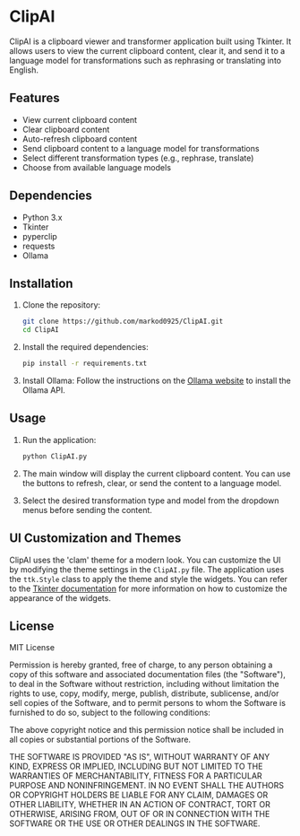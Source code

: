 # ClipAI

ClipAI is a clipboard viewer and transformer application built using Tkinter. It allows users to view the current clipboard content, clear it, and send it to a language model for transformations such as rephrasing or translating into English.

## Features

- View current clipboard content
- Clear clipboard content
- Auto-refresh clipboard content
- Send clipboard content to a language model for transformations
- Select different transformation types (e.g., rephrase, translate)
- Choose from available language models

## Dependencies

- Python 3.x
- Tkinter
- pyperclip
- requests
- Ollama

## Installation

1. Clone the repository:
   ```sh
   git clone https://github.com/markod0925/ClipAI.git
   cd ClipAI
   ```

2. Install the required dependencies:
   ```sh
   pip install -r requirements.txt
   ```

3. Install Ollama:
   Follow the instructions on the [Ollama website](https://ollama.com) to install the Ollama API.

## Usage

1. Run the application:
   ```sh
   python ClipAI.py
   ```

2. The main window will display the current clipboard content. You can use the buttons to refresh, clear, or send the content to a language model.

3. Select the desired transformation type and model from the dropdown menus before sending the content.

## UI Customization and Themes

ClipAI uses the 'clam' theme for a modern look. You can customize the UI by modifying the theme settings in the `ClipAI.py` file. The application uses the `ttk.Style` class to apply the theme and style the widgets. You can refer to the [Tkinter documentation](https://docs.python.org/3/library/tkinter.ttk.html#styling) for more information on how to customize the appearance of the widgets.

## License

MIT License

Permission is hereby granted, free of charge, to any person obtaining a copy
of this software and associated documentation files (the "Software"), to deal
in the Software without restriction, including without limitation the rights
to use, copy, modify, merge, publish, distribute, sublicense, and/or sell
copies of the Software, and to permit persons to whom the Software is
furnished to do so, subject to the following conditions:

The above copyright notice and this permission notice shall be included in all
copies or substantial portions of the Software.

THE SOFTWARE IS PROVIDED "AS IS", WITHOUT WARRANTY OF ANY KIND, EXPRESS OR
IMPLIED, INCLUDING BUT NOT LIMITED TO THE WARRANTIES OF MERCHANTABILITY,
FITNESS FOR A PARTICULAR PURPOSE AND NONINFRINGEMENT. IN NO EVENT SHALL THE
AUTHORS OR COPYRIGHT HOLDERS BE LIABLE FOR ANY CLAIM, DAMAGES OR OTHER
LIABILITY, WHETHER IN AN ACTION OF CONTRACT, TORT OR OTHERWISE, ARISING FROM,
OUT OF OR IN CONNECTION WITH THE SOFTWARE OR THE USE OR OTHER DEALINGS IN THE
SOFTWARE.
